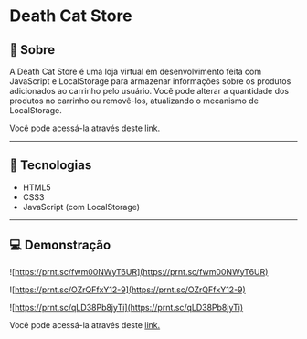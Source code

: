 # Death Cat Store

## **📖 Sobre**

A Death Cat Store é uma loja virtual em desenvolvimento feita com JavaScript e LocalStorage para armazenar informações sobre os produtos adicionados ao carrinho pelo usuário. Você pode alterar a quantidade dos produtos no carrinho ou removê-los, atualizando o mecanismo de LocalStorage.

Você pode acessá-la através deste [link.](https://deathcatstore.vercel.app/)


---


## **🚀 Tecnologias**

- HTML5
- CSS3
- JavaScript (com LocalStorage)

---

## **💻 Demonstração**

![https://prnt.sc/fwm00NWyT6UR](https://prnt.sc/fwm00NWyT6UR)

![https://prnt.sc/OZrQFfxY12-9](https://prnt.sc/OZrQFfxY12-9)

![https://prnt.sc/qLD38Pb8jyTi](https://prnt.sc/qLD38Pb8jyTi)

Você pode acessá-la através deste [link.](https://deathcatstore.vercel.app/)

